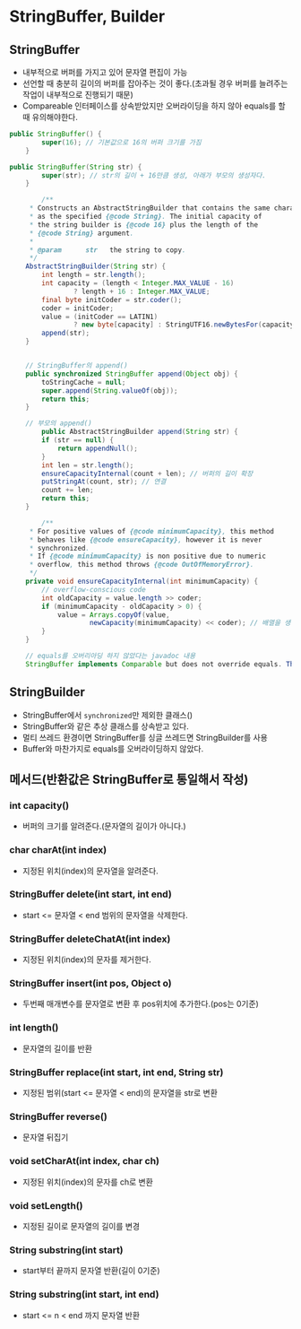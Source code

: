 # StringBuffer, Builder

## StringBuffer

- 내부적으로 버퍼를 가지고 있어 문자열 편집이 가능
- 선언할 때 충분히 길이의 버퍼를 잡아주는 것이 좋다.(초과될 경우 버퍼를 늘려주는 작업이 내부적으로 진행되기 때문)
- Compareable 인터페이스를 상속받았지만 오버라이딩을 하지 않아 equals를 할 때 유의해야한다.

```java
public StringBuffer() {
        super(16); // 기본값으로 16의 버퍼 크기를 가짐
    }

public StringBuffer(String str) {
        super(str); // str의 길이 + 16만큼 생성, 아래가 부모의 생성자다.
    }

        /**
     * Constructs an AbstractStringBuilder that contains the same characters
     * as the specified {@code String}. The initial capacity of
     * the string builder is {@code 16} plus the length of the
     * {@code String} argument.
     *
     * @param      str   the string to copy.
     */
    AbstractStringBuilder(String str) {
        int length = str.length();
        int capacity = (length < Integer.MAX_VALUE - 16)
                ? length + 16 : Integer.MAX_VALUE;
        final byte initCoder = str.coder();
        coder = initCoder;
        value = (initCoder == LATIN1)
                ? new byte[capacity] : StringUTF16.newBytesFor(capacity);
        append(str);
    }


    // StringBuffer의 append()
    public synchronized StringBuffer append(Object obj) {
        toStringCache = null;
        super.append(String.valueOf(obj));
        return this;
    }

    // 부모의 append()
        public AbstractStringBuilder append(String str) {
        if (str == null) {
            return appendNull();
        }
        int len = str.length();
        ensureCapacityInternal(count + len); // 버퍼의 길이 확장
        putStringAt(count, str); // 연결
        count += len;
        return this;
    }

        /**
     * For positive values of {@code minimumCapacity}, this method
     * behaves like {@code ensureCapacity}, however it is never
     * synchronized.
     * If {@code minimumCapacity} is non positive due to numeric
     * overflow, this method throws {@code OutOfMemoryError}.
     */
    private void ensureCapacityInternal(int minimumCapacity) {
        // overflow-conscious code
        int oldCapacity = value.length >> coder;
        if (minimumCapacity - oldCapacity > 0) {
            value = Arrays.copyOf(value,
                    newCapacity(minimumCapacity) << coder); // 배열을 생성
        }
    }

    // equals를 오버리아딩 하지 않았다는 javadoc 내용
    StringBuffer implements Comparable but does not override equals. Thus, the natural ordering of StringBuffer is inconsistent with equals. Care should be exercised if StringBuffer objects are used as keys in a SortedMap or elements in a SortedSet. See Comparable, SortedMap, or SortedSet for more information.
```

## StringBuilder

- StringBuffer에서 ```synchronized```만 제외한 클래스()
- StringBuffer와 같은 추상 클래스를 상속받고 있다.
- 멀티 쓰레드 환경이면 StringBuffer를 싱글 쓰레드면 StringBuilder를 사용
- Buffer와 마찬가지로 equals를 오버라이딩하지 않았다.

## 메서드(반환값은 StringBuffer로 통일해서 작성)

### int capacity()

- 버퍼의 크기를 알려준다.(문자열의 길이가 아니다.)

### char charAt(int index)

- 지정된 위치(index)의 문자열을 알려준다.

### StringBuffer delete(int start, int end)

- start <= 문자열 < end 범위의 문자열을 삭제한다.

### StringBuffer deleteChatAt(int index)

- 지정된 위치(index)의 문자를 제거한다.

### StringBuffer insert(int pos, Object o)

- 두번째 매개변수를 문자열로 변환 후 pos위치에 추가한다.(pos는 0기준)

### int length()

- 문자열의 길이를 반환

### StringBuffer replace(int start, int end, String str)

- 지정된 범위(start <= 문자열 < end)의 문자열을 str로 변환

### StringBuffer reverse()

- 문자열 뒤집기

### void setCharAt(int index, char ch)

- 지정된 위치(index)의 문자를 ch로 변환

### void setLength()

- 지정된 길이로 문자열의 길이를 변경

### String substring(int start)

- start부터 끝까지 문자열 반환(길이 0기준)

### String substring(int start, int end)

- start <= n < end 까지 문자열 반환